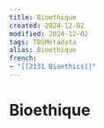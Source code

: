 ```yaml
---
title: Bioethique
created: 2024-12-02
modified: 2024-12-02
tags: TBSMetadata
alias: Bioéthique
french:
- "[[2131 Bioethics]]"
---
```

# Bioethique
